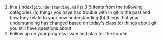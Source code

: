 1. In a {index}`gitunderstanding.md` list 3-5 items from the following categories (a) things you have had trouble with in git in the past and how they relate to your new understanding (b) things that your understanding has changed based on today's class (c) things about git you still have questions about
1. Follow up on your progress issue and plan for the course


